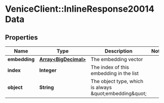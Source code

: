 # VeniceClient::InlineResponse20014Data

## Properties
Name | Type | Description | Notes
------------ | ------------- | ------------- | -------------
**embedding** | [**Array&lt;BigDecimal&gt;**](BigDecimal.md) | The embedding vector | 
**index** | **Integer** | The index of this embedding in the list | 
**object** | **String** | The object type, which is always \&quot;embedding\&quot; | 

